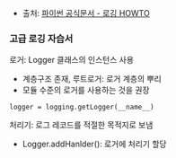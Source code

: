 * 출처: [파이썬 공식문서 - 로깅 HOWTO](https://docs.python.org/ko/3.13/howto/logging.html#advanced-logging-tutorial)

### 고급 로깅 자습서

로거: Logger 클래스의 인스턴스 사용
- 계층구조 존재, 루트로거: 로거 계층의 뿌리
- 모듈 수준의 로거를 사용하는 것을 권장
```
logger = logging.getLogger(__name__)
```

처리기: 로그 레코드를 적절한 목적지로 보냄
- Logger.addHanlder(): 로거에 처리기 할당
